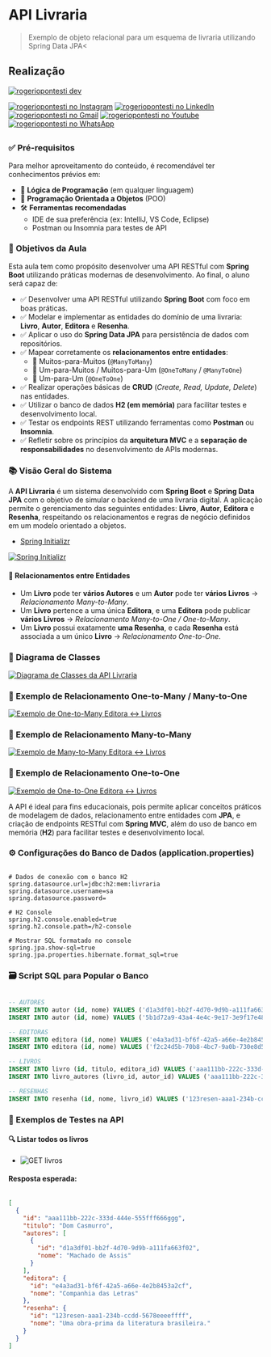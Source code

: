 #   API Livraria

> Exemplo de objeto relacional para um esquema de livraria utilizando Spring Data JPA<

## Realização

[![rogeriopontesti dev](https://i.postimg.cc/9MptbzH0/rogeriopontesti.png)](https://github.com/rogeriopontesti)

[![rogeriopontesti no Instagram](https://i.postimg.cc/J75T2knx/1298747-instagram-brand-logo-social-media-icon.png)](https://www.instagram.com/rogeriopontesti)
[![rogeriopontesti no LinkedIn](https://i.postimg.cc/vH8PFZxs/317725-linkedin-social-icon.png)](https://www.linkedin.com/in/rogeriopontesti)
[![rogeriopontesti no Gmail](https://i.postimg.cc/bN6mzf12/7089163-gmail-google-icon.png)](mailto:rogeriopontesti@gmail.com)
[![rogeriopontesti no Youtube](https://i.postimg.cc/kXyL89g5/4375133-logo-youtube-icon.png)](https://www.youtube.com/@rogeriopontesti)
[![rogeriopontesti no WhatsApp](https://i.postimg.cc/SKtXsVDd/1783351-chatting-messages-social-media-whatsapp-internet-icon.png)](https://wa.me/5548991877781)

##
### ✅ Pré-requisitos

Para melhor aproveitamento do conteúdo, é recomendável ter conhecimentos prévios em:

- 🧠 **Lógica de Programação** (em qualquer linguagem)
- 🧱 **Programação Orientada a Objetos** (POO)
- 🛠️ **Ferramentas recomendadas**
  - IDE de sua preferência (ex: IntelliJ, VS Code, Eclipse)
  - Postman ou Insomnia para testes de API

### 🎯 Objetivos da Aula

Esta aula tem como propósito desenvolver uma API RESTful com **Spring Boot** utilizando práticas modernas de desenvolvimento. Ao final, o aluno será capaz de:

- ✅ Desenvolver uma API RESTful utilizando **Spring Boot** com foco em boas práticas.
- ✅ Modelar e implementar as entidades do domínio de uma livraria: **Livro**, **Autor**, **Editora** e **Resenha**.
- ✅ Aplicar o uso do **Spring Data JPA** para persistência de dados com repositórios.
- ✅ Mapear corretamente os **relacionamentos entre entidades**:
  - 🔄 Muitos-para-Muitos (`@ManyToMany`)
  - 🔁 Um-para-Muitos / Muitos-para-Um (`@OneToMany` / `@ManyToOne`)
  - 🔗 Um-para-Um (`@OneToOne`)
- ✅ Realizar operações básicas de **CRUD** (_Create, Read, Update, Delete_) nas entidades.
- ✅ Utilizar o banco de dados **H2 (em memória)** para facilitar testes e desenvolvimento local.
- ✅ Testar os endpoints REST utilizando ferramentas como **Postman** ou **Insomnia**.
- ✅ Refletir sobre os princípios da **arquitetura MVC** e a **separação de responsabilidades** no desenvolvimento de APIs modernas.

### 📚 Visão Geral do Sistema

A **API Livraria** é um sistema desenvolvido com **Spring Boot** e **Spring Data JPA** com o objetivo de simular o backend de uma livraria digital. A aplicação permite o gerenciamento das seguintes entidades: **Livro**, **Autor**, **Editora** e **Resenha**, respeitando os relacionamentos e regras de negócio definidos em um modelo orientado a objetos.

- [Spring Initializr](https://start.spring.io/)

[![Spring Initializr](https://i.postimg.cc/mZVLcmT7/livraria-start-spring-io.png)](https://i.postimg.cc/mZVLcmT7/livraria-start-spring-io.png)

#### 🔁 Relacionamentos entre Entidades

- Um **Livro** pode ter **vários Autores** e um **Autor** pode ter **vários Livros** → _Relacionamento Many-to-Many_.
- Um **Livro** pertence a uma única **Editora**, e uma **Editora** pode publicar **vários Livros** → _Relacionamento Many-to-One / One-to-Many_.
- Um **Livro** possui exatamente **uma Resenha**, e cada **Resenha** está associada a um único **Livro** → _Relacionamento One-to-One_.

### 📌 Diagrama de Classes

[![Diagrama de Classes da API Livraria](https://i.postimg.cc/mkgm6LzZ/diagrama-de-classes-livraria.png)](https://i.postimg.cc/mkgm6LzZ/diagrama-de-classes-livraria.png)

### 🔄 Exemplo de Relacionamento One-to-Many / Many-to-One

[![Exemplo de One-to-Many Editora ↔ Livros](https://i.postimg.cc/cLyQv1xK/um-para-muitos-e-muitos-para-um.png)](https://i.postimg.cc/cLyQv1xK/um-para-muitos-e-muitos-para-um.png)

### 🔄 Exemplo de Relacionamento Many-to-Many

[![Exemplo de Many-to-Many Editora ↔ Livros](https://i.postimg.cc/mk77wKVZ/muitos-para-muitos.png)](https://i.postimg.cc/mk77wKVZ/muitos-para-muitos.png)

### 🔄 Exemplo de Relacionamento One-to-One

[![Exemplo de One-to-One Editora ↔ Livros](https://i.postimg.cc/kX9SC1f8/um-para-um.png)](https://i.postimg.cc/kX9SC1f8/um-para-um.png)

A API é ideal para fins educacionais, pois permite aplicar conceitos práticos de modelagem de dados, relacionamento entre entidades com **JPA**, e criação de endpoints RESTful com **Spring MVC**, além do uso de banco em memória (**H2**) para facilitar testes e desenvolvimento local.

### ⚙️ Configurações do Banco de Dados (application.properties)

```properties

# Dados de conexão com o banco H2
spring.datasource.url=jdbc:h2:mem:livraria
spring.datasource.username=sa
spring.datasource.password=

# H2 Console
spring.h2.console.enabled=true
spring.h2.console.path=/h2-console

# Mostrar SQL formatado no console
spring.jpa.show-sql=true
spring.jpa.properties.hibernate.format_sql=true

```

### 🗃️ Script SQL para Popular o Banco

```sql

-- AUTORES
INSERT INTO autor (id, nome) VALUES ('d1a3df01-bb2f-4d70-9d9b-a111fa663f02', 'Machado de Assis');
INSERT INTO autor (id, nome) VALUES ('5b1d72a9-43a4-4e4c-9e17-3e9f17e489e9', 'Clarice Lispector');

-- EDITORAS
INSERT INTO editora (id, nome) VALUES ('e4a3ad31-bf6f-42a5-a66e-4e2b8453a2cf', 'Companhia das Letras');
INSERT INTO editora (id, nome) VALUES ('f2c24d5b-70b8-4bc7-9a0b-730e8d539f91', 'Editora Globo');

-- LIVROS
INSERT INTO livro (id, titulo, editora_id) VALUES ('aaa111bb-222c-333d-444e-555fff666ggg', 'Dom Casmurro', 'e4a3ad31-bf6f-42a5-a66e-4e2b8453a2cf');
INSERT INTO livro_autores (livro_id, autor_id) VALUES ('aaa111bb-222c-333d-444e-555fff666ggg', 'd1a3df01-bb2f-4d70-9d9b-a111fa663f02');

-- RESENHAS
INSERT INTO resenha (id, nome, livro_id) VALUES ('123resen-aaa1-234b-ccdd-5678eeeeffff', 'Uma obra-prima da literatura brasileira.', 'aaa111bb-222c-333d-444e-555fff666ggg');

```

### 🧪 Exemplos de Testes na API
#### 🔍 Listar todos os livros

- ![GET livros](http://localhost:8080/livros)

#### Resposta esperada:

```json

[
  {
    "id": "aaa111bb-222c-333d-444e-555fff666ggg",
    "titulo": "Dom Casmurro",
    "autores": [
      {
        "id": "d1a3df01-bb2f-4d70-9d9b-a111fa663f02",
        "nome": "Machado de Assis"
      }
    ],
    "editora": {
      "id": "e4a3ad31-bf6f-42a5-a66e-4e2b8453a2cf",
      "nome": "Companhia das Letras"
    },
    "resenha": {
      "id": "123resen-aaa1-234b-ccdd-5678eeeeffff",
      "nome": "Uma obra-prima da literatura brasileira."
    }
  }
]

```
